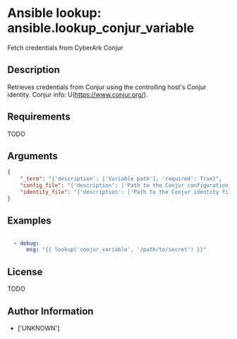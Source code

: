 # Ansible lookup: ansible.lookup_conjur_variable


Fetch credentials from CyberArk Conjur

## Description

Retrieves credentials from Conjur using the controlling host's Conjur identity. Conjur info: U(https://www.conjur.org/).

## Requirements

TODO

## Arguments

``` json
{
    "_term": "{'description': ['Variable path'], 'required': True}",
    "config_file": "{'description': ['Path to the Conjur configuration file. The configuration file is a YAML file.'], 'type': 'path', 'default': '/etc/conjur.conf', 'required': False, 'ini': [{'section': 'conjur,', 'key': 'config_file_path'}], 'env': [{'name': 'CONJUR_CONFIG_FILE'}]}",
    "identity_file": "{'description': ['Path to the Conjur identity file. The identity file follows the netrc file format convention.'], 'type': 'path', 'default': '/etc/conjur.identity', 'required': False, 'ini': [{'section': 'conjur,', 'key': 'identity_file_path'}], 'env': [{'name': 'CONJUR_IDENTITY_FILE'}]}",
}
```

## Examples


``` yaml

  - debug:
      msg: "{{ lookup('conjur_variable', '/path/to/secret') }}"

```

## License

TODO

## Author Information
  - ['UNKNOWN']
